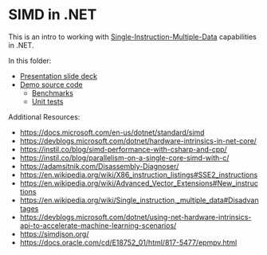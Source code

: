 # SIMD in .NET

This is an intro to working with [Single-Instruction-Multiple-Data](https://en.wikipedia.org/wiki/Single_instruction,_multiple_data) capabilities in .NET.

In this folder: 
- [Presentation slide deck](./Intro-to-SIMD-in-dotNET.pdf)
- [Demo source code](./DotNetSIMD)
  - [Benchmarks](./DotNetSIMD/DotNetSIMD)
  - [Unit tests](./DotNetSIMD/DotNetSIMDTests)

Additional Resources:
- https://docs.microsoft.com/en-us/dotnet/standard/simd
- https://devblogs.microsoft.com/dotnet/hardware-intrinsics-in-net-core/
- https://instil.co/blog/simd-performance-with-csharp-and-cpp/
- https://instil.co/blog/parallelism-on-a-single-core-simd-with-c/
- https://adamsitnik.com/Disassembly-Diagnoser/
- https://en.wikipedia.org/wiki/X86_instruction_listings#SSE2_instructions
- https://en.wikipedia.org/wiki/Advanced_Vector_Extensions#New_instructions
- https://en.wikipedia.org/wiki/Single_instruction,_multiple_data#Disadvantages
- https://devblogs.microsoft.com/dotnet/using-net-hardware-intrinsics-api-to-accelerate-machine-learning-scenarios/
- https://simdjson.org/
- https://docs.oracle.com/cd/E18752_01/html/817-5477/epmpv.html
